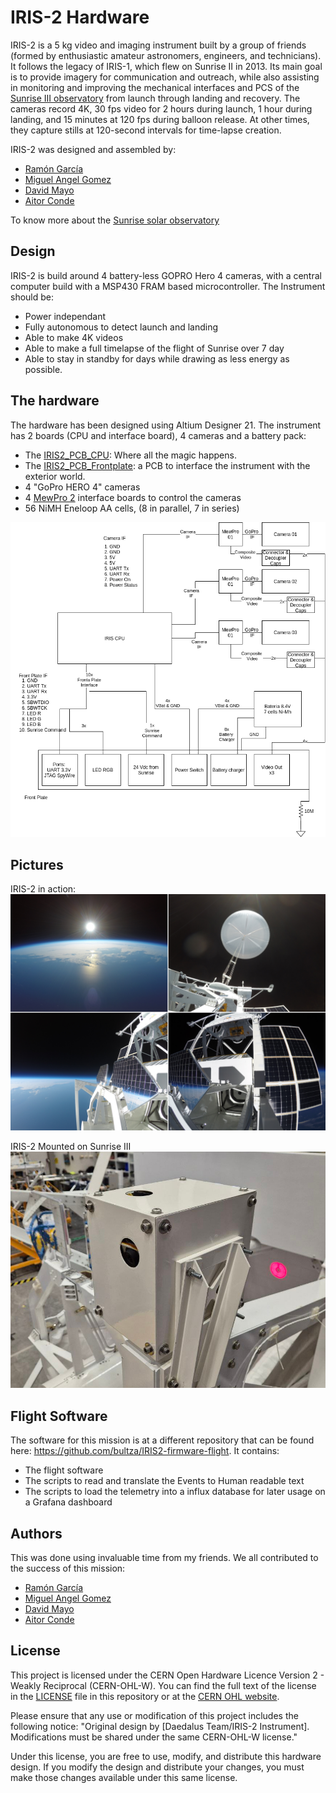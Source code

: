 # IRIS-2 Hardware
IRIS-2 is a 5 kg video and imaging instrument built by a group of friends (formed by enthusiastic amateur astronomers, engineers, and technicians). It follows the legacy of IRIS-1, which flew on Sunrise II in 2013. Its main goal is to provide imagery for communication and outreach, while also assisting in monitoring and improving the mechanical interfaces and PCS of the [Sunrise III observatory](https://www.mps.mpg.de/solar-physics/sunrise) from launch through landing and recovery. The cameras record 4K, 30 fps video for 2 hours during launch, 1 hour during landing, and 15 minutes at 120 fps during balloon release. At other times, they capture stills at 120-second intervals for time-lapse creation.

IRIS-2 was designed and assembled by:
* [Ramón García](https://github.com/rgalarcia/)
* [Miguel Angel Gomez](https://x.com/haploretro)
* [David Mayo](https://github.com/dmay0/)
* [Aitor Conde](https://github.com/bultza/)

To know more about the [Sunrise solar observatory](https://www.mps.mpg.de/solar-physics/sunrise)

## Design
IRIS-2 is build around 4 battery-less GOPRO Hero 4 cameras, with a central computer build with a MSP430 FRAM based microcontroller. The Instrument should be:
* Power independant
* Fully autonomous to detect launch and landing
* Able to make 4K videos
* Able to make a full timelapse of the flight of Sunrise over 7 day
* Able to stay in standby for days while drawing as less energy as possible.

## The hardware
The hardware has been designed using Altium Designer 21. The instrument has 2 boards (CPU and interface board), 4 cameras and a battery pack:
* The [IRIS2_PCB_CPU](https://github.com/bultza/IRIS2-hardware/tree/main/IRIS2_PCB_CPU): Where all the magic happens.
* The [IRIS2_PCB_Frontplate](https://github.com/bultza/IRIS2-hardware/tree/main/IRIS2_PCB_FrontPlate): a PCB to interface the instrument with the exterior world.
* 4 "GoPro HERO 4" cameras
* 4 [MewPro 2](https://mewpro.cc/en/product/mewpro-2/) interface boards to control the cameras
* 56 NiMH Eneloop AA cells, (8 in parallel, 7 in series)

![IRIS-2 Block Diagram](https://github.com/bultza/IRIS2-hardware/blob/main/IRIS2_PCB_FrontPlate/docs/IRIS2.png)

## Pictures
IRIS-2 in action:
![Sunrise III image taken by IRIS2](https://github.com/bultza/IRIS2-hardware/blob/main/doc/2024_sunrise_3_composition.jpg?raw=true)

IRIS-2 Mounted on Sunrise III
![IRIS-2 Mounted on Sunrise III](https://github.com/bultza/IRIS2-hardware/blob/main/doc/IRIS_mounted.jpg?raw=true)

## Flight Software
The software for this mission is at a different repository that can be found here: https://github.com/bultza/IRIS2-firmware-flight. It contains:
* The flight software
* The scripts to read and translate the Events to Human readable text
* The scripts to load the telemetry into a influx database for later usage on a Grafana dashboard 

## Authors
This was done using invaluable time from my friends. We all contributed to the success of this mission:
* [Ramón García](https://github.com/rgalarcia/)
* [Miguel Angel Gomez](https://x.com/haploretro)
* [David Mayo](https://github.com/dmay0/)
* [Aitor Conde](https://github.com/bultza/)

## License
This project is licensed under the CERN Open Hardware Licence Version 2 - Weakly Reciprocal (CERN-OHL-W). You can find the full text of the license in the [LICENSE](LICENSE.md) file in this repository or at the [CERN OHL website](https://ohwr.org/project/cernohl/wikis/home).

Please ensure that any use or modification of this project includes the following notice:
"Original design by [Daedalus Team/IRIS-2 Instrument]. Modifications must be shared under the same CERN-OHL-W license."

Under this license, you are free to use, modify, and distribute this hardware design. If you modify the design and distribute your changes, you must make those changes available under this same license.
